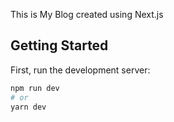 This is My Blog created using Next.js

## Getting Started

First, run the development server:

```bash
npm run dev
# or
yarn dev
```
